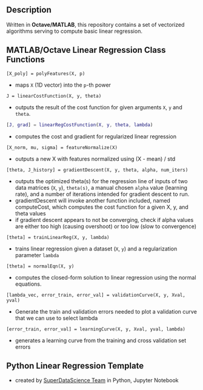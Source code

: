 ## Description
Written in **Octave/MATLAB**, this repository contains a set of vectorized algorithms serving to compute basic linear regression. 

## MATLAB/Octave Linear Regression Class Functions
```
[X_poly] = polyFeatures(X, p)
```
  - maps `X` (1D vector) into the `p`-th power

```
J = linearCostFunction(X, y, theta)
```
  - outputs the result of the cost function for given arguments `X`, `y` and `theta`.

```matlab
[J, grad] = linearRegCostFunction(X, y, theta, lambda)
```
  - computes the cost and gradient for regularized linear regression

```
[X_norm, mu, sigma] = featureNormalize(X)
```
  - outputs a new X with features normalized using (X - mean) / std

```
[theta, J_history] = gradientDescent(X, y, theta, alpha, num_iters)
```
  - outputs the optimized theta(s) for the regression line of inputs of two data matrices (`X`, `y`), `theta(s)`, a manual chosen `alpha` value (learning rate), and a number of iterations intended for gradient descent to run.
  - gradientDescent will invoke another function included, named computeCost, which computes the cost function for a given X, y, and theta values
  - if gradient descent appears to not be converging, check if alpha values are either too high (causing overshoot) or too low (slow to convergence)
  
```
[theta] = trainLinearReg(X, y, lambda)
```
  - trains linear regression given a dataset (`X`, `y`) and a regularization parameter `lambda`

```
[theta] = normalEqn(X, y)
```
  - computes the closed-form solution to linear regression using the normal equations.

```
[lambda_vec, error_train, error_val] = validationCurve(X, y, Xval, yval)
```
  - Generate the train and validation errors needed to plot a validation curve that we can use to select lambda

```
[error_train, error_val] = learningCurve(X, y, Xval, yval, lambda)
```
  - generates a learning curve from the training and cross validation set errors 
  
  ## Python Linear Regression Template
  - created by [SuperDataScience Team](https://www.superdatascience.com/) in Python, Jupyter Notebook
